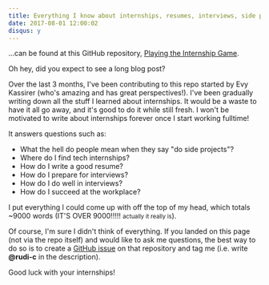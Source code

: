 ```yaml
---
title: Everything I know about internships, resumes, interviews, side projects, etc
date: 2017-08-01 12:00:02
disqus: y
---
```


...can be found at this GitHub repository, [Playing the Internship Game](https://github.com/evykassirer/playing-the-internship-game).

Oh hey, did you expect to see a long blog post?

Over the last 3 months, I've been contributing to this repo started by Evy Kassirer (who's amazing and has great perspectives!). I've been gradually writing down all the stuff I learned about internships. It would be a waste to have it all go away, and it's good to do it while still fresh. I won't be motivated to write about internships forever once I start working fulltime!

It answers questions such as:

- What the hell do people mean when they say "do side projects"?
- Where do I find tech internships?
- How do I write a good resume?
- How do I prepare for interviews?
- How do I do well in interviews?
- How do I succeed at the workplace?

I put everything I could come up with off the top of my head, which totals ~9000 words (IT'S OVER 9000!!!!! <small>actually it really is</small>).

Of course, I'm sure I didn't think of everything. If you landed on this page (not via the repo itself) and would like to ask me questions, the best way to do so is to create a [GitHub issue](https://guides.github.com/features/issues/) on that repository and tag me (i.e. write **@rudi-c** in the description).

Good luck with your internships!
